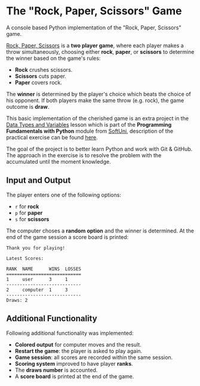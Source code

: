 # The "Rock, Paper, Scissors" Game
A console based Python implementation of the "Rock, Paper, Scissors" game.

[Rock, Paper, Scissors](https://github.com/valerielashvili/RockPaperScissorsByValeri/blob/main/rock-paper-scissors.py) 
is a **two player game**, where each player makes a throw simultaneously, choosing either **rock**, **paper**, 
or **scissors** to determine the winner based on the game's rules:
- **Rock** crushes scissors.
- **Scissors** cuts paper.
- **Paper** covers rock.

The **winner** is determined by the player's choice which beats the choice of his opponent. If both players make the same
throw (e.g. rock), the game outcome is **draw**.

This basic implementation of the cherished game is an extra project in the [Data Types and Variables](https://softuni.bg/trainings/5092/programming-fundamentals-with-python-september-2025#lesson-96021) 
lesson which is part of the **Programming Fundamentals with Python** module from [SoftUni](https://softuni.bg/),
description of the practical exercise can be found [here](https://softuni.bg/downloads/svn/soft-tech/Sept-2025/Python/02-Data-Types-and-Variables/01-Project-Rock-Paper-Scissors/01-Rock-Paper-Scissors-Project-Description..pdf).

The goal of the project is to better learn Python and work with Git & GitHub. The approach in the exercise is to resolve the 
problem with the accumulated until the moment knowledge.

## Input and Output
The player enters one of the following options:

- `r` for **rock**
- `p` for **paper**
- `s` for **scissors**

The computer choses a **random option** and the winner is determined. At the end of the game session a score board is printed:

```
Thank you for playing!

Latest Scores:

RANK  NAME      WINS  LOSSES
============================
1     user      3     1
----------------------------
2     computer  1     3
----------------------------
Draws: 2
```

## Additional Functionality
Following additional functionality was implemented:

- **Colored output** for computer moves and the result.
- **Restart the game**: the player is asked to play again.
- **Game session**: all scores are recorded within the same session.
- **Scoring system** improved to have player **ranks**.
- The **draws number** is accounted.
- A **score board** is printed at the end of the game.